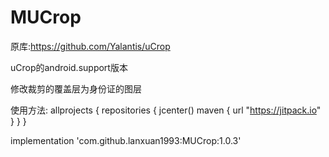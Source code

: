 # MUCrop
原库:https://github.com/Yalantis/uCrop

uCrop的android.support版本

修改裁剪的覆盖层为身份证的图层

使用方法:
allprojects {
   repositories {
      jcenter()
      maven { url "https://jitpack.io" }
   }
}

implementation 'com.github.lanxuan1993:MUCrop:1.0.3'


